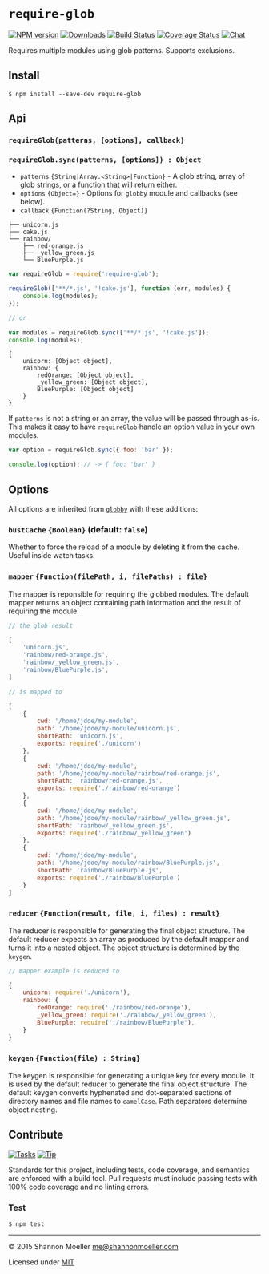 # `require-glob`

[![NPM version][npm-img]][npm-url] [![Downloads][downloads-img]][npm-url] [![Build Status][travis-img]][travis-url] [![Coverage Status][coveralls-img]][coveralls-url] [![Chat][gitter-img]][gitter-url]

Requires multiple modules using glob patterns. Supports exclusions.

## Install

    $ npm install --save-dev require-glob

## Api

### `requireGlob(patterns, [options], callback)`

### `requireGlob.sync(patterns, [options]) : Object`

- `patterns` `{String|Array.<String>|Function}` - A glob string, array of glob strings, or a function that will return either.
- `options` `{Object=}` - Options for `globby` module and callbacks (see below).
- `callback` `{Function(?String, Object)}`

```
├── unicorn.js
├── cake.js
└── rainbow/
    ├── red-orange.js
    ├── _yellow_green.js
    └── BluePurple.js
```

```js
var requireGlob = require('require-glob');

requireGlob(['**/*.js', '!cake.js'], function (err, modules) {
    console.log(modules);
});

// or

var modules = requireGlob.sync(['**/*.js', '!cake.js']);
console.log(modules);
```

```
{
    unicorn: [Object object],
    rainbow: {
        redOrange: [Object object],
        _yellow_green: [Object object],
        BluePurple: [Object object]
    }
}
```

If `patterns` is not a string or an array, the value will be passed through as-is. This makes it easy to have `requireGlob` handle an option value in your own modules.

```js
var option = requireGlob.sync({ foo: 'bar' });

console.log(option); // -> { foo: 'bar' }
```

## Options

All options are inherited from [`globby`][globby] with these additions:

[globby]: https://www.npmjs.com/package/globby

### `bustCache` `{Boolean}` (default: `false`)

Whether to force the reload of a module by deleting it from the cache. Useful inside watch tasks.

### `mapper` `{Function(filePath, i, filePaths) : file}`

The mapper is reponsible for requiring the globbed modules. The default mapper returns an object containing path information and the result of requiring the module.

```js
// the glob result

[
    'unicorn.js',
    'rainbow/red-orange.js',
    'rainbow/_yellow_green.js',
    'rainbow/BluePurple.js',
]

// is mapped to

[
    {
        cwd: '/home/jdoe/my-module',
        path: '/home/jdoe/my-module/unicorn.js',
        shortPath: 'unicorn.js',
        exports: require('./unicorn')
    },
    {
        cwd: '/home/jdoe/my-module',
        path: '/home/jdoe/my-module/rainbow/red-orange.js',
        shortPath: 'rainbow/red-orange.js',
        exports: require('./rainbow/red-orange')
    },
    {
        cwd: '/home/jdoe/my-module',
        path: '/home/jdoe/my-module/rainbow/_yellow_green.js',
        shortPath: 'rainbow/_yellow_green.js',
        exports: require('./rainbow/_yellow_green')
    },
    {
        cwd: '/home/jdoe/my-module',
        path: '/home/jdoe/my-module/rainbow/BluePurple.js',
        shortPath: 'rainbow/BluePurple.js',
        exports: require('./rainbow/BluePurple')
    }
]
```

### `reducer` `{Function(result, file, i, files) : result}`

The reducer is responsible for generating the final object structure. The default reducer expects an array as produced by the default mapper and turns it into a nested object. The object structure is determined by the `keygen`.

```js
// mapper example is reduced to

{
    unicorn: require('./unicorn'),
    rainbow: {
        redOrange: require('./rainbow/red-orange'),
        _yellow_green: require('./rainbow/_yellow_green'),
        BluePurple: require('./rainbow/BluePurple'),
    }
}
```

### `keygen` `{Function(file) : String}`

The keygen is responsible for generating a unique key for every module. It is used by the default reducer to generate the final object structure. The default keygen converts hyphenated and dot-separated sections of directory names and file names to `camelCase`. Path separators determine object nesting.

## Contribute

[![Tasks][waffle-img]][waffle-url] [![Tip][gittip-img]][gittip-url]

Standards for this project, including tests, code coverage, and semantics are enforced with a build tool. Pull requests must include passing tests with 100% code coverage and no linting errors.

### Test

    $ npm test

----

© 2015 Shannon Moeller <me@shannonmoeller.com>

Licensed under [MIT](http://shannonmoeller.com/mit.txt)

[coveralls-img]: http://img.shields.io/coveralls/shannonmoeller/require-glob/master.svg?style=flat-square
[coveralls-url]: https://coveralls.io/r/shannonmoeller/require-glob
[downloads-img]: http://img.shields.io/npm/dm/require-glob.svg?style=flat-square
[gitter-img]:    http://img.shields.io/badge/gitter-join_chat-1dce73.svg?style=flat-square
[gitter-url]:    https://gitter.im/shannonmoeller/shannonmoeller
[gittip-img]:    http://img.shields.io/gittip/shannonmoeller.svg?style=flat-square
[gittip-url]:    https://www.gittip.com/shannonmoeller
[npm-img]:       http://img.shields.io/npm/v/require-glob.svg?style=flat-square
[npm-url]:       https://npmjs.org/package/require-glob
[travis-img]:    http://img.shields.io/travis/shannonmoeller/require-glob.svg?style=flat-square
[travis-url]:    https://travis-ci.org/shannonmoeller/require-glob
[waffle-img]:    http://img.shields.io/github/issues/shannonmoeller/require-glob.svg?style=flat-square
[waffle-url]:    http://waffle.io/shannonmoeller/require-glob
